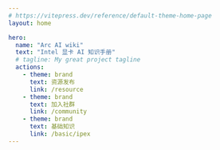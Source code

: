 ```yaml
---
# https://vitepress.dev/reference/default-theme-home-page
layout: home

hero:
  name: "Arc AI wiki"
  text: "Intel 显卡 AI 知识手册"
  # tagline: My great project tagline
  actions:
    - theme: brand
      text: 资源发布
      link: /resource
    - theme: brand
      text: 加入社群
      link: /community
    - theme: brand
      text: 基础知识
      link: /basic/ipex
---
```


